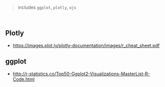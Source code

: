 > includes  `ggplot`, `plotly`, `ojs`     

<br>    

## Plotly  

- https://images.plot.ly/plotly-documentation/images/r_cheat_sheet.pdf


## ggplot 

- http://r-statistics.co/Top50-Ggplot2-Visualizations-MasterList-R-Code.html
